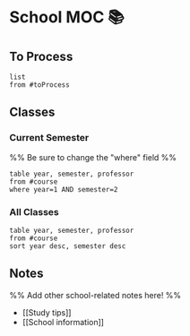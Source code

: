 
# School MOC  📚
## To Process
```dataview
list
from #toProcess
```
## Classes
### Current Semester
%% Be sure to change the "where" field %%

```dataview
table year, semester, professor
from #course
where year=1 AND semester=2

```

### All Classes
```dataview
table year, semester, professor
from #course
sort year desc, semester desc
```
## Notes
%% Add other school-related notes here! %%
- [[Study tips]]
- [[School information]]
